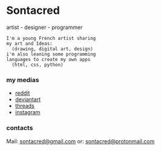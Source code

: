 # Sontacred


artist - designer - programmer

```
I'm a young French artist sharing
my art and Ideas:
  (drawing, digital art, design) 
i'm also leaning some programming 
languages to create my own apps
  (html, css, python) 
``` 

### my medias
- [reddit](https://www.reddit.com/u/Legochems)
- [deviantart](https://www.deviantart.com/sontacred)
- [threads](https://www.deviantart.com/sontacred) 
- [instagram](https://www.instagram.com/sontacred/)

### contacts
Mail: sontacred@gmail.com
or: sontacred@protonmail.com

